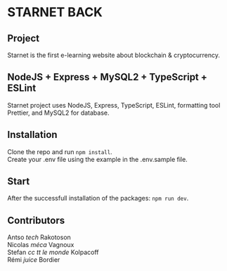 # STARNET BACK

## Project

Starnet is the first e-learning website about blockchain & cryptocurrency.

## NodeJS + Express + MySQL2 + TypeScript + ESLint

Starnet project uses NodeJS, Express, TypeScript, ESLint, formatting tool Prettier, and MySQL2 for database.

## Installation

Clone the repo and run `npm install`.<br>
Create your .env file using the example in the .env.sample file.

## Start

After the successfull installation of the packages: `npm run dev`.

## Contributors

Antso _tech_ Rakotoson<br>
Nicolas _méca_ Vagnoux<br>
Stefan _cc tt le monde_ Kolpacoff<br>
Rémi _juice_ Bordier

